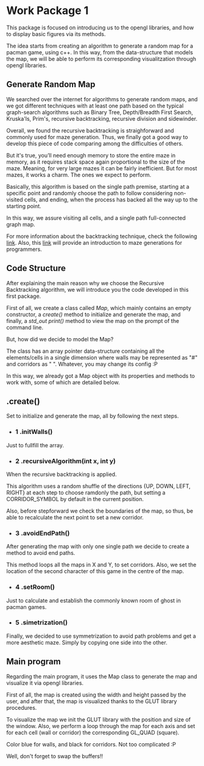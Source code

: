 # Work Package 1

This package is focused on introducing us to the opengl libraries, and how to display basic figures via its methods.

The idea starts from creating an algorithm to generate a random map for a pacman game, using c++. In this way, from the data-structure that models the map, we will be able to perform its corresponding visualitzation through opengl libraries.

## Generate Random Map

We searched over the internet for algorithms to generate random maps, and we got different techniques with at least one path based on the typical graph-search algorithms such as Binary Tree, Depth/Breadth First Search, Kruska'ls, Prim's, recursive backtracking, recursive division and sidewinder.

Overall, we found the recursive backtracking is straighforward and commonly used for maze generation. Thus, we finally got a good way to develop this piece of code comparing among the difficulties of others.

But it's true, you’ll need enough memory to store the entire maze in memory, as it requires stack space again proportional to the size of the maze. Meaning, for very large mazes it can be fairly inefficient. But for most mazes, it works a charm. The ones we expect to perform.

Basically, this algorithm is based on the single path premise, starting at a specific point and randomly choose the path to follow considering non-visited cells, and ending, when the process has backed all the way up to the starting point.

In this way, we assure visiting all cells, and a single path full-connected graph map.

For more information about the backtracking technique, check the following [link](http://weblog.jamisbuck.org/2010/12/27/maze-generation-recursive-backtracking). Also, this [link](https://pragprog.com/titles/jbmaze/mazes-for-programmers/) will provide an introduction to maze generations for programmers.


## Code Structure

After explaining the main reason why we choose the Recursive Backtracking algorithm, we will introduce you the code developed in this first package.

First of all, we create a class called *Map*, which mainly contains an empty constructor, a *create()* method to initialize and generate the map, and finally, a *std_out print()* method to view the map on the prompt of the command line.

But, how did we decide to model the Map? 

The class has an array pointer data-structure containing all the elements/cells in a single dimension where walls may be represented as "#" and corridors as " ". Whatever, you may change its config :P

In this way, we already got a Map object with its properties and methods to work with, some of which are detailed below.

## .create()

Set to initialize and generate the map, all by following the next steps.

- ### 1 .initWalls()

Just to fullfill the array.

- ### 2 .recursiveAlgorithm(int x, int y)

When the recursive backtracking is applied.

This algorithm uses a random shuffle of the directions {UP, DOWN, LEFT, RIGHT} at each step to choose ramdonly the path, but setting a CORRIDOR_SYMBOL by default in the current position.

Also, before stepforward we check the boundaries of the map, so thus, be able to recalculate the next point to set a new corridor.

- ### 3 .avoidEndPath()

After generating the map with only one single path we decide to create a method to avoid end paths. 

This method loops all the maps in X and Y, to set corridors. Also, we set the location of the second character of this game in the centre of the map.

- ### 4 .setRoom()

Just to calculate and establish the commonly known room of ghost in pacman games.

- ### 5 .simetrization()

Finally, we decided to use symmetrization to avoid path problems and get a more aesthetic maze. Simply by copying one side into the other.


## Main program

Regarding the main program, it uses the Map class to generate the map and visualize it via opengl libraries.

First of all, the map is created using the width and height passed by the user, and after that, the map is visualized thanks to the GLUT library procedures.

To visualize the map we init the GLUT library with the position and size of the window. Also, we perform a loop through the map for each axis and set for each cell (wall or corridor) the corresponding GL_QUAD (square). 

Color blue for walls, and black for corridors. Not too complicated :P

Well, don't forget to swap the buffers!!